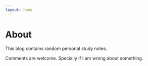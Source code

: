 ```yaml
---
layout: home
---
```

# About

This blog contains random personal study notes.

Comments are welcome. Specially if I am wrong about something.
